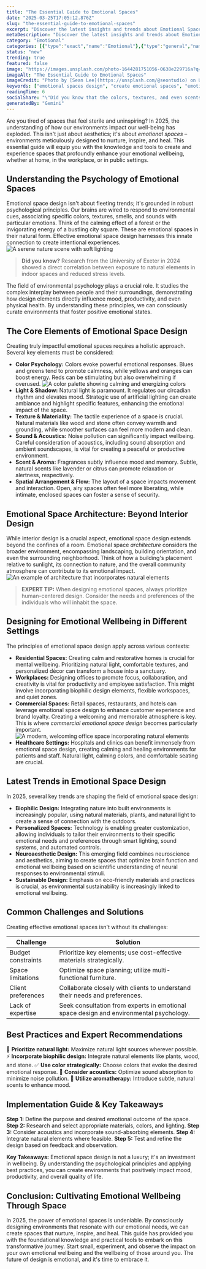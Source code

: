 ```yaml
---
title: "The Essential Guide to Emotional Spaces"
date: "2025-03-25T17:05:12.876Z"
slug: "the-essential-guide-to-emotional-spaces"
excerpt: "Discover the latest insights and trends about Emotional Spaces. This comprehensive guide covers everything you need to know about Emotional Spaces in 2025."
metaDescription: "Discover the latest insights and trends about Emotional Spaces. This comprehensive guide covers everything you need to know about Emotional Spaces in 2025."
category: "Emotional"
categories: [{"type":"exact","name":"Emotional"},{"type":"general","name":"Architecture"},{"type":"medium","name":"Interior Design"},{"type":"specific","name":"Spatial Planning"},{"type":"niche","name":"Biophilic Design"}]
status: "new"
trending: true
featured: false
image: "https://images.unsplash.com/photo-1644281751056-0638e229716a?q=85&w=1200&fit=max&fm=webp&auto=compress"
imageAlt: "The Essential Guide to Emotional Spaces"
imageCredit: "Photo by [Sean Lee](https://unsplash.com/@seontudio) on Unsplash"
keywords: ["emotional spaces design", "create emotional spaces", "emotional space architecture", "designing for emotional wellbeing", "emotional space in interior design", "how to create an emotional space", "commercial emotional space design", "emotional space psychology", "best practices emotional space design", "improve emotional wellbeing through space"]
readingTime: 6
socialShare: "\"Did you know that the colors, textures, and even scents in your space directly impact your emotional state?  Designing for emotional wellbeing is no longer a luxury—it's a necessity.\""
generatedBy: "Gemini"
---
```




Are you tired of spaces that feel sterile and uninspiring?  In 2025, the understanding of how our environments impact our well-being has exploded.  This isn't just about aesthetics; it's about *emotional spaces* – environments meticulously designed to nurture, inspire, and heal. This essential guide will equip you with the knowledge and tools to create and experience spaces that profoundly enhance your emotional wellbeing, whether at home, in the workplace, or in public settings.

## Understanding the Psychology of Emotional Spaces

Emotional space design isn't about fleeting trends; it's grounded in robust psychological principles.  Our brains are wired to respond to environmental cues, associating specific colors, textures, smells, and sounds with particular emotions.  Think of the calming effect of a forest or the invigorating energy of a bustling city square.  These are emotional spaces in their natural form.  Effective emotional space design harnesses this innate connection to create intentional experiences. ![A serene nature scene with soft lighting](https://images.unsplash.com/photo-1501719326211-cc2c472ebc9c?q=85&w=1200&fit=max&fm=webp&auto=compress)

> **Did you know?** Research from the University of Exeter in 2024 showed a direct correlation between exposure to natural elements in indoor spaces and reduced stress levels.

The field of environmental psychology plays a crucial role. It studies the complex interplay between people and their surroundings, demonstrating how design elements directly influence mood, productivity, and even physical health.  By understanding these principles, we can consciously curate environments that foster positive emotional states.

## The Core Elements of Emotional Space Design

Creating truly impactful emotional spaces requires a holistic approach.  Several key elements must be considered:

* **Color Psychology:**  Colors evoke powerful emotional responses.  Blues and greens tend to promote calmness, while yellows and oranges can boost energy.  Reds can be stimulating but also overwhelming if overused.  ![A color palette showing calming and energizing colors](https://images.unsplash.com/photo-1548743610-f3a26856a122?q=85&w=1200&fit=max&fm=webp&auto=compress)
* **Light & Shadow:** Natural light is paramount. It regulates our circadian rhythm and elevates mood. Strategic use of artificial lighting can create ambiance and highlight specific features, enhancing the emotional impact of the space.
* **Texture & Materiality:**  The tactile experience of a space is crucial. Natural materials like wood and stone often convey warmth and grounding, while smoother surfaces can feel more modern and clean.
* **Sound & Acoustics:**  Noise pollution can significantly impact wellbeing.  Careful consideration of acoustics, including sound absorption and ambient soundscapes, is vital for creating a peaceful or productive environment.
* **Scent & Aroma:**  Fragrances subtly influence mood and memory.  Subtle, natural scents like lavender or citrus can promote relaxation or alertness, respectively.
* **Spatial Arrangement & Flow:**  The layout of a space impacts movement and interaction.  Open, airy spaces often feel more liberating, while intimate, enclosed spaces can foster a sense of security.

## Emotional Space Architecture:  Beyond Interior Design

While interior design is a crucial aspect, emotional space design extends beyond the confines of a room.  Emotional space *architecture* considers the broader environment, encompassing landscaping, building orientation, and even the surrounding neighborhood.  Think of how a building's placement relative to sunlight, its connection to nature, and the overall community atmosphere can contribute to its emotional impact.  ![An example of architecture that incorporates natural elements](https://images.unsplash.com/photo-1551010418-846e6e45af4b?q=85&w=1200&fit=max&fm=webp&auto=compress)

> **EXPERT TIP:** When designing emotional spaces, always prioritize human-centered design.  Consider the needs and preferences of the individuals who will inhabit the space.

## Designing for Emotional Wellbeing in Different Settings

The principles of emotional space design apply across various contexts:

* **Residential Spaces:**  Creating calm and restorative homes is crucial for mental wellbeing.  Prioritizing natural light, comfortable textures, and personalized décor can transform a house into a sanctuary.
* **Workplaces:**  Designing offices to promote focus, collaboration, and creativity is vital for productivity and employee satisfaction.  This might involve incorporating biophilic design elements, flexible workspaces, and quiet zones.
* **Commercial Spaces:**  Retail spaces, restaurants, and hotels can leverage emotional space design to enhance customer experience and brand loyalty.  Creating a welcoming and memorable atmosphere is key.  This is where *commercial emotional space design* becomes particularly important. ![A modern, welcoming office space incorporating natural elements](https://images.unsplash.com/photo-1698200211583-7ef6b7d291e1?q=85&w=1200&fit=max&fm=webp&auto=compress)
* **Healthcare Settings:**  Hospitals and clinics can benefit immensely from emotional space design, creating calming and healing environments for patients and staff.  Natural light, calming colors, and comfortable seating are crucial.

## Latest Trends in Emotional Space Design

In 2025, several key trends are shaping the field of emotional space design:

* **Biophilic Design:**  Integrating nature into built environments is increasingly popular, using natural materials, plants, and natural light to create a sense of connection with the outdoors.
* **Personalized Spaces:**  Technology is enabling greater customization, allowing individuals to tailor their environments to their specific emotional needs and preferences through smart lighting, sound systems, and automated controls.
* **Neuroaesthetic Design:**  This emerging field combines neuroscience and aesthetics, aiming to create spaces that optimize brain function and emotional wellbeing based on scientific understanding of neural responses to environmental stimuli.
* **Sustainable Design:**  Emphasis on eco-friendly materials and practices is crucial, as environmental sustainability is increasingly linked to emotional wellbeing.

## Common Challenges and Solutions

Creating effective emotional spaces isn't without its challenges:

| Challenge                     | Solution                                                                   |
|------------------------------|---------------------------------------------------------------------------|
| Budget constraints             | Prioritize key elements; use cost-effective materials strategically.           |
| Space limitations             | Optimize space planning; utilize multi-functional furniture.                 |
| Client preferences           | Collaborate closely with clients to understand their needs and preferences. |
| Lack of expertise             | Seek consultation from experts in emotional space design and environmental psychology. |

## Best Practices and Expert Recommendations

🔑 **Prioritize natural light:** Maximize natural light sources wherever possible.
⚡ **Incorporate biophilic design:** Integrate natural elements like plants, wood, and stone.
✅ **Use color strategically:** Choose colors that evoke the desired emotional response.
🎨 **Consider acoustics:** Optimize sound absorption to minimize noise pollution.
🌿 **Utilize aromatherapy:** Introduce subtle, natural scents to enhance mood.

## Implementation Guide & Key Takeaways

**Step 1:** Define the purpose and desired emotional outcome of the space.
**Step 2:** Research and select appropriate materials, colors, and lighting.
**Step 3:** Consider acoustics and incorporate sound-absorbing elements.
**Step 4:** Integrate natural elements where feasible.
**Step 5:**  Test and refine the design based on feedback and observation.

**Key Takeaways:**  Emotional space design is not a luxury; it's an investment in wellbeing. By understanding the psychological principles and applying best practices, you can create environments that positively impact mood, productivity, and overall quality of life.

## Conclusion: Cultivating Emotional Wellbeing Through Space

In 2025, the power of emotional spaces is undeniable.  By consciously designing environments that resonate with our emotional needs, we can create spaces that nurture, inspire, and heal.  This guide has provided you with the foundational knowledge and practical tools to embark on this transformative journey.  Start small, experiment, and observe the impact on your own emotional wellbeing and the wellbeing of those around you.  The future of design is emotional, and it's time to embrace it.

